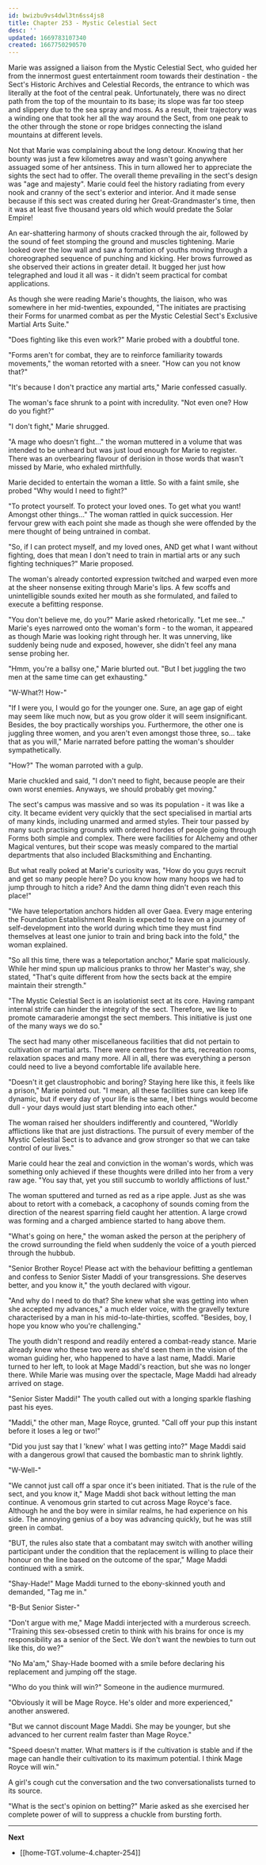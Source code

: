 ```yaml
---
id: bwizbu9vs4dwl3tn6ss4js8
title: Chapter 253 - Mystic Celestial Sect
desc: ''
updated: 1669783107340
created: 1667750290570
---
```


Marie was assigned a liaison from the Mystic Celestial Sect, who guided her from the innermost guest entertainment room towards their destination - the Sect's Historic Archives and Celestial Records, the entrance to which was literally at the foot of the central peak. Unfortunately, there was no direct path from the top of the mountain to its base; its slope was far too steep and slippery due to the sea spray and moss. As a result, their trajectory was a winding one that took her all the way around the Sect, from one peak to the other through the stone or rope bridges connecting the island mountains at different levels.

Not that Marie was complaining about the long detour. Knowing that her bounty was just a few kilometres away and wasn't going anywhere assuaged some of her antsiness. This in turn allowed her to appreciate the sights the sect had to offer. The overall theme prevailing in the sect's design was "age and majesty". Marie could feel the history radiating from every nook and cranny of the sect's exterior and interior. And it made sense because if this sect was created during her Great-Grandmaster's time, then it was at least five thousand years old which would predate the Solar Empire!

An ear-shattering harmony of shouts cracked through the air, followed by the sound of feet stomping the ground and muscles tightening. Marie looked over the low wall and saw a formation of youths moving through a choreographed sequence of punching and kicking. Her brows furrowed as she observed their actions in greater detail. It bugged her just how telegraphed and loud it all was - it didn't seem practical for combat applications.

As though she were reading Marie's thoughts, the liaison, who was somewhere in her mid-twenties, expounded, "The initiates are practising their Forms for unarmed combat as per the Mystic Celestial Sect's Exclusive Martial Arts Suite."

"Does fighting like this even work?" Marie probed with a doubtful tone.

"Forms aren't for combat, they are to reinforce familiarity towards movements," the woman retorted with a sneer. "How can you not know that?"

"It's because I don't practice any martial arts," Marie confessed casually.

The woman's face shrunk to a point with incredulity. "Not even one? How do you fight?"

"I don't fight," Marie shrugged.

"A mage who doesn't fight..." the woman muttered in a volume that was intended to be unheard but was just loud enough for Marie to register. There was an overbearing flavour of derision in those words that wasn't missed by Marie, who exhaled mirthfully.

Marie decided to entertain the woman a little. So with a faint smile, she probed "Why would I need to fight?"

"To protect yourself. To protect your loved ones. To get what you want! Amongst other things..." The woman rattled in quick succession. Her fervour grew with each point she made as though she were offended by the mere thought of being untrained in combat.

"So, if I can protect myself, and my loved ones, AND get what I want without fighting, does that mean I don't need to train in martial arts or any such fighting techniques?" Marie proposed.

The woman's already contorted expression twitched and warped even more at the sheer nonsense exiting through Marie's lips. A few scoffs and unintelligible sounds exited her mouth as she formulated, and failed to execute a befitting response.

"You don't believe me, do you?" Marie asked rhetorically. "Let me see..." Marie's eyes narrowed onto the woman's form - to the woman, it appeared as though Marie was looking right through her. It was unnerving, like suddenly being nude and exposed, however, she didn't feel any mana sense probing her.

"Hmm, you're a ballsy one," Marie blurted out. "But I bet juggling the two men at the same time can get exhausting."

"W-What?! How-"

"If I were you, I would go for the younger one. Sure, an age gap of eight may seem like much now, but as you grow older it will seem insignificant. Besides, the boy practically worships you. Furthermore, the other one is juggling three women, and you aren't even amongst those three, so... take that as you will," Marie narrated before patting the woman's shoulder sympathetically.

"How?" The woman parroted with a gulp.

Marie chuckled and said, "I don't need to fight, because people are their own worst enemies. Anyways, we should probably get moving."

The sect's campus was massive and so was its population - it was like a city. It became evident very quickly that the sect specialised in martial arts of many kinds, including unarmed and armed styles. Their tour passed by many such practising grounds with ordered hordes of people going through Forms both simple and complex. There were facilities for Alchemy and other Magical ventures, but their scope was measly compared to the martial departments that also included Blacksmithing and Enchanting.

But what really poked at Marie's curiosity was, "How do you guys recruit and get so many people here? Do you know how many hoops we had to jump through to hitch a ride? And the damn thing didn't even reach this place!"

"We have teleportation anchors hidden all over Gaea. Every mage entering the Foundation Establishment Realm is expected to leave on a journey of self-development into the world during which time they must find themselves at least one junior to train and bring back into the fold," the woman explained.

"So all this time, there was a teleportation anchor," Marie spat maliciously. While her mind spun up malicious pranks to throw her Master's way, she stated, "That's quite different from how the sects back at the empire maintain their strength."

"The Mystic Celestial Sect is an isolationist sect at its core. Having rampant internal strife can hinder the integrity of the sect. Therefore, we like to promote camaraderie amongst the sect members. This initiative is just one of the many ways we do so."

The sect had many other miscellaneous facilities that did not pertain to cultivation or martial arts. There were centres for the arts, recreation rooms, relaxation spaces and many more. All in all, there was everything a person could need to live a beyond comfortable life available here.

"Doesn't it get claustrophobic and boring? Staying here like this, it feels like a prison," Marie pointed out. "I mean, all these facilities sure can keep life dynamic, but if every day of your life is the same, I bet things would become dull - your days would just start blending into each other."

The woman raised her shoulders indifferently and countered, "Worldly afflictions like that are just distractions. The pursuit of every member of the Mystic Celestial Sect is to advance and grow stronger so that we can take control of our lives."

Marie could hear the zeal and conviction in the woman's words, which was something only achieved if these thoughts were drilled into her from a very raw age. "You say that, yet you still succumb to worldly afflictions of lust."

The woman sputtered and turned as red as a ripe apple. Just as she was about to retort with a comeback, a cacophony of sounds coming from the direction of the nearest sparring field caught her attention. A large crowd was forming and a charged ambience started to hang above them.

"What's going on here," the woman asked the person at the periphery of the crowd surrounding the field when suddenly the voice of a youth pierced through the hubbub.

"Senior Brother Royce! Please act with the behaviour befitting a gentleman and confess to Senior Sister Maddi of your transgressions. She deserves better, and you know it," the youth declared with vigour.

"And why do I need to do that? She knew what she was getting into when she accepted my advances," a much elder voice, with the gravelly texture characterised by a man in his mid-to-late-thirties, scoffed. "Besides, boy, I hope you know who you're challenging."

The youth didn't respond and readily entered a combat-ready stance. Marie already knew who these two were as she'd seen them in the vision of the woman guiding her, who happened to have a last name, Maddi. Marie turned to her left, to look at Mage Maddi's reaction, but she was no longer there. While Marie was musing over the spectacle, Mage Maddi had already arrived on stage.

"Senior Sister Maddi!" The youth called out with a longing sparkle flashing past his eyes.

"Maddi," the other man, Mage Royce, grunted. "Call off your pup this instant before it loses a leg or two!"

"Did you just say that I 'knew' what I was getting into?" Mage Maddi said with a dangerous growl that caused the bombastic man to shrink lightly.

"W-Well-"

"We cannot just call off a spar once it's been initiated. That is the rule of the sect, and you know it," Mage Maddi shot back without letting the man continue. A venomous grin started to cut across Mage Royce's face. Although he and the boy were in similar realms, he had experience on his side. The annoying genius of a boy was advancing quickly, but he was still green in combat.

"BUT, the rules also state that a combatant may switch with another willing participant under the condition that the replacement is willing to place their honour on the line based on the outcome of the spar," Mage Maddi continued with a smirk.

"Shay-Hade!" Mage Maddi turned to the ebony-skinned youth and demanded, "Tag me in."

"B-But Senior Sister-"

"Don't argue with me," Mage Maddi interjected with a murderous screech. "Training this sex-obsessed cretin to think with his brains for once is my responsibility as a senior of the Sect. We don't want the newbies to turn out like this, do we?"

"No Ma'am," Shay-Hade boomed with a smile before declaring his replacement and jumping off the stage.

"Who do you think will win?" Someone in the audience murmured.

"Obviously it will be Mage Royce. He's older and more experienced," another answered.

"But we cannot discount Mage Maddi. She may be younger, but she advanced to her current realm faster than Mage Royce."

"Speed doesn't matter. What matters is if the cultivation is stable and if the mage can handle their cultivation to its maximum potential. I think Mage Royce will win."

A girl's cough cut the conversation and the two conversationalists turned to its source.

"What is the sect's opinion on betting?" Marie asked as she exercised her complete power of will to suppress a chuckle from bursting forth.

____

**Next**
* [[home-TGT.volume-4.chapter-254]]